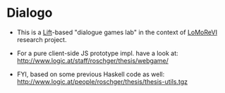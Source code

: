 # Dialogo

* This is a [Lift]-based "dialogue games lab" in the context of [LoMoReVI]
research project.
* For a pure client-side JS prototype impl. have a look at:
<http://www.logic.at/staff/roschger/thesis/webgame/>
* FYI, based on some previous Haskell code as well:
<http://www.logic.at/people/roschger/thesis/thesis-utils.tgz>

  [Lift]: http://liftweb.net/
  [LoMoReVI]: http://www.logic.at/lomorevi/